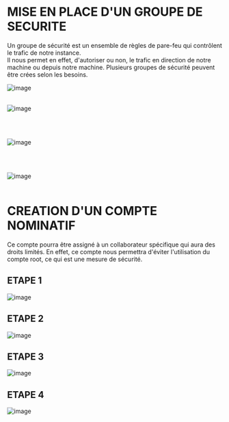 # MISE EN PLACE D'UN GROUPE DE SECURITE
Un groupe de sécurité est un ensemble de règles de pare-feu qui contrôlent le trafic de notre instance.
<br />Il nous permet en effet, d'autoriser ou non, le trafic en direction de notre machine ou depuis notre machine.
Plusieurs groupes de sécurité peuvent être crées selon les besoins.

![image](https://github.com/abiForSofteam/aws/assets/56606441/4e1c234c-f4bd-4e30-bdf1-17e3a2135776)
<br />
<br />

![image](https://github.com/abiForSofteam/aws/assets/56606441/000f52ea-8907-4b79-bc96-9fa9e41de6bd)

<br /><br />


![image](https://github.com/abiForSofteam/aws/assets/56606441/3650d17a-a70d-4f70-a795-f45724408455)

<br /><br />

![image](https://github.com/abiForSofteam/aws/assets/56606441/4d75dc00-c66c-4340-90ae-3426c428c155)
<br /><br />

# CREATION D'UN COMPTE NOMINATIF
Ce compte pourra être assigné à un collaborateur spécifique qui aura des droits limités.
En effet, ce compte nous permettra d'éviter l'utilisation du compte root, ce qui est une mesure de sécurité.
## ETAPE 1
![image](https://github.com/abiForSofteam/aws/assets/56606441/1d4d09ef-87b6-46c1-98f3-93686fe2c46b)

## ETAPE 2
![image](https://github.com/abiForSofteam/aws/assets/56606441/4d9e4d95-4e85-4f05-ba8a-f00f478439d3)

## ETAPE 3
![image](https://github.com/abiForSofteam/aws/assets/56606441/3378283d-45b8-4e0d-be6f-0fecb3c58cf1)


## ETAPE 4
![image](https://github.com/abiForSofteam/aws/assets/56606441/e597547b-9ee6-4acd-bb12-115ff98fa3e5)

